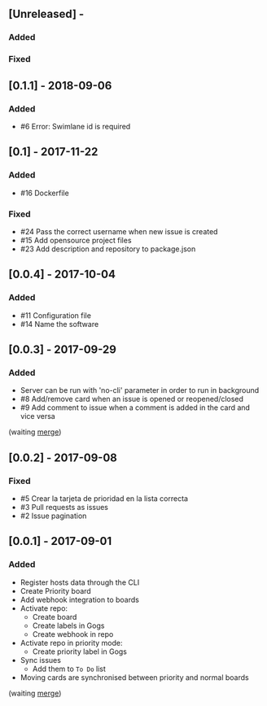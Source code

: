 ## [Unreleased] -
### Added

### Fixed

## [0.1.1] - 2018-09-06
### Added
- #6 Error: Swimlane id is required

## [0.1] - 2017-11-22
### Added
- #16 Dockerfile

### Fixed
- #24 Pass the correct username when new issue is created
- #15 Add opensource project files
- #23 Add description and repository to package.json

## [0.0.4] - 2017-10-04
### Added
- #11 Configuration file
- #14 Name the software

## [0.0.3] - 2017-09-29
### Added
- Server can be run with 'no-cli' parameter in order to run in background
- #8 Add/remove card when an issue is opened or reopened/closed
- #9 Add comment to issue when a comment is added in the card and vice versa

(waiting [merge](https://github.com/wekan/wekan/pull/1263))

## [0.0.2] - 2017-09-08
### Fixed
- #5 Crear la tarjeta de prioridad en la lista correcta
- #3 Pull requests as issues
- #2 Issue pagination

## [0.0.1] - 2017-09-01
### Added
- Register hosts data through the CLI
- Create Priority board
- Add webhook integration to boards
- Activate repo:
  - Create board
  - Create labels in Gogs
  - Create webhook in repo
- Activate repo in priority mode:
  - Create priority label in Gogs
- Sync issues
  - Add them to `To Do` list
- Moving cards are synchronised between priority and normal boards

(waiting [merge](https://github.com/wekan/wekan/pull/1199))
